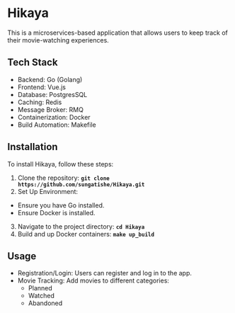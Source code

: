 
# **Hikaya**

This is a microservices-based application that allows users to keep track of their movie-watching experiences.


## Tech Stack

- Backend: Go (Golang)
- Frontend: Vue.js
- Database: PostgresSQL
- Caching: Redis
- Message Broker: RMQ
- Containerization: Docker
- Build Automation: Makefile

## **Installation**

To install Hikaya, follow these steps:

1. Clone the repository: **`git clone https://github.com/sungatishe/Hikaya.git`**
2. Set Up Environment:
- Ensure you have Go installed.
- Ensure Docker is installed.
3. Navigate to the project directory: **`cd Hikaya`**
4. Build and up Docker containers: **`make up_build`**


## Usage

- Registration/Login: Users can register and log in to the app.
- Movie Tracking: Add movies to different categories:
    - Planned
    - Watched
    - Abandoned

